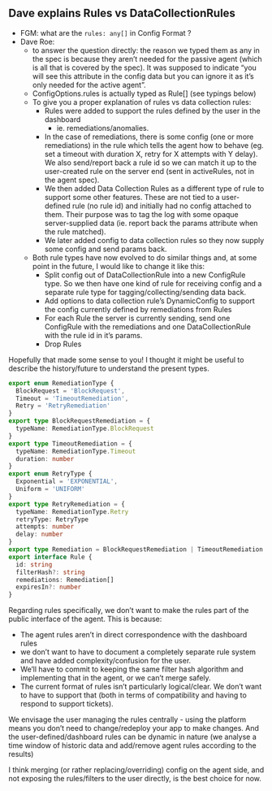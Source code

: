 ## Dave explains Rules vs DataCollectionRules

- FGM: what are the `rules: any[]` in Config Format ?
- Dave Roe: 
  - to answer the question directly: the reason we typed them as any in
    the spec is because they aren’t needed for the passive agent (which is all
    that is covered by the spec). It was supposed to  indicate “you will see this
    attribute in the config data but you can ignore it as it’s only needed for the
    active agent”.
  - ConfigOptions.rules is actually typed as Rule[] (see typings below)
  - To give you a proper explanation of rules vs data collection rules:
    - Rules were added to support the rules defined by the user in the dashboard 
      - ie. remediations/anomalies.
    - In the case of remediations, there is some config (one or more remediations)
      in the rule which tells the agent how to behave (eg. set a timeout with
      duration X, retry for X attempts with Y delay). We also send/report back a
      rule id so we can match it up to the user-created rule on the server end
      (sent in activeRules, not in the agent spec).
    - We then added Data Collection Rules as a different type of rule to support
      some other features. These are not tied to a user-defined rule (no rule id)
      and initially had no config attached to them. Their purpose was to tag the log with some opaque server-supplied
      data (ie. report back the params attribute when the rule matched).
    - We later added config to data collection rules so they now supply some
      config and send params back.
  - Both rule types have now evolved to do similar things and, at some point
    in the future, I would like to change it like this:
    - Split config out of DataCollectionRule into a new ConfigRule type. So we 
      then have one kind of rule for receiving config and a separate rule type
      for tagging/collecting/sending data back.
    - Add options to data collection rule’s DynamicConfig to support the config
      currently defined by remediations from Rules
    - For each Rule the server is currently sending, send one ConfigRule with the remediations and one DataCollectionRule
      with the rule id in it’s params.
    - Drop Rules
    
Hopefully that made some sense to you! I thought it might be useful to describe 
the history/future to understand the present types.

```typescript
export enum RemediationType {
  BlockRequest = 'BlockRequest',
  Timeout = 'TimeoutRemediation',
  Retry = 'RetryRemediation'
}
export type BlockRequestRemediation = {
  typeName: RemediationType.BlockRequest
}
export type TimeoutRemediation = {
  typeName: RemediationType.Timeout
  duration: number
}
export enum RetryType {
  Exponential = 'EXPONENTIAL',
  Uniform = 'UNIFORM'
}
export type RetryRemediation = {
  typeName: RemediationType.Retry
  retryType: RetryType
  attempts: number
  delay: number
}
export type Remediation = BlockRequestRemediation | TimeoutRemediation | RetryRemediation
export interface Rule {
  id: string
  filterHash?: string
  remediations: Remediation[]
  expiresIn?: number
}

```

Regarding rules specifically, we don’t want to make the rules part of the public interface of the agent.
This is because:

- The agent rules aren’t in direct correspondence with the dashboard rules 
- we don’t want to have to document a completely separate rule system and have
  added complexity/confusion for the user.
- We’ll have to commit to keeping the same filter hash algorithm and implementing
  that in the agent, or we can’t merge safely.
- The current format of rules isn’t particularly logical/clear. We don’t want to 
  have to support that (both in terms of compatibility and having to respond to
  support tickets).

We envisage the user managing the rules centrally - using the platform means you don’t need to change/redeploy your app
to make changes. And the user-defined/dashboard rules can be dynamic in nature (we analyse a time window of  historic
data and add/remove agent rules according to the results)

I think merging (or rather replacing/overriding) config on the agent side, and
not exposing the rules/filters to the user directly, is the best choice for now.
